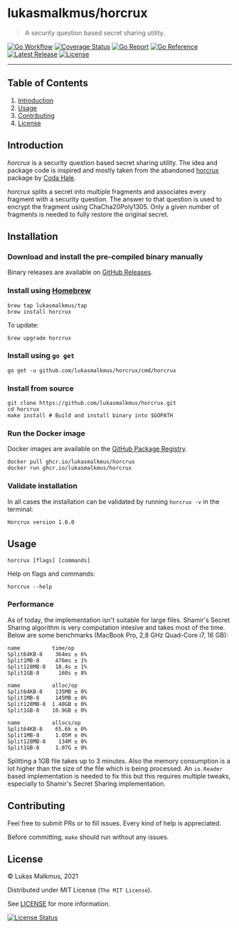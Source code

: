 # lukasmalkmus/horcrux

> A security question based secret sharing utility.

[![Go Workflow][go_workflow_badge]][go_workflow]
[![Coverage Status][coverage_badge]][coverage]
[![Go Report][report_badge]][report]
[![Go Reference][gopkg_badge]][gopkg]
[![Latest Release][release_badge]][release]
[![License][license_badge]][license]

---

## Table of Contents

1. [Introduction](#introduction)
1. [Usage](#usage)
1. [Contributing](#contributing)
1. [License](#license)

## Introduction

_horcrux_ is a security question based secret sharing utility. The idea and
package code is inspired and mostly taken from the abandoned [horcrux][1]
package by [Coda Hale][2].

_horcrux_ splits a secret into multiple fragments and associates every fragment
with a security question. The answer to that question is used to encrypt the
fragment using ChaCha20Poly1305. Only a given number of fragments is needed to
fully restore the original secret.

  [1]: https://github.com/codahale/horcrux
  [2]: https://github.com/codahale

## Installation

### Download and install the pre-compiled binary manually

Binary releases are available on [GitHub Releases][3].

  [3]: https://github.com/lukasmalkmus/horcrux/releases/latest

### Install using [Homebrew][4]

```shell
brew tap lukasmalkmus/tap
brew install horcrux
```

  [4]: https://brew.sh

To update:

```shell
brew upgrade horcrux
```

### Install using `go get`

```shell
go get -u github.com/lukasmalkmus/horcrux/cmd/horcrux
```

### Install from source

```shell
git clone https://github.com/lukasmalkmus/horcrux.git
cd horcrux
make install # Build and install binary into $GOPATH
```

### Run the Docker image

Docker images are available on the [GitHub Package Registry][5].

```shell
docker pull ghcr.io/lukasmalkmus/horcrux
docker run ghcr.io/lukasmalkmus/horcrux
```

  [5]: https://github.com/lukasmalkmus/horcrux/packages

### Validate installation

In all cases the installation can be validated by running `horcrux -v` in the
terminal:

```shell
Horcrux version 1.0.0
```

## Usage

```shell
horcrux [flags] [commands]
```

Help on flags and commands:

```shell
horcrux --help
```

### Performance

As of today, the implementation isn't suitable for large files. Shamir's Secret
Sharing algorithm is very computation intesive and takes most of the time.
Below are some benchmarks (MacBook Pro, 2,8 GHz Quad-Core i7, 16 GB):

```
name          time/op
Split64KB-8    364ms ± 6%
Split1MB-8     476ms ± 1%
Split128MB-8   18.4s ± 1%
Split1GB-8      160s ± 8%

name          alloc/op
Split64KB-8    135MB ± 0%
Split1MB-8     145MB ± 0%
Split128MB-8  1.48GB ± 0%
Split1GB-8    10.9GB ± 0%

name          allocs/op
Split64KB-8    65.6k ± 0%
Split1MB-8     1.05M ± 0%
Split128MB-8    134M ± 0%
Split1GB-8     1.07G ± 0%
```

Splitting a 1GB file takes up to 3 minutes. Also the memory consumption is a lot
higher than the size of the file which is being processed. An `io.Reader`
based implementation is needed to fix this but this requires multiple tweaks,
especially to Shamir's Secret Sharing implementation.

## Contributing

Feel free to submit PRs or to fill issues. Every kind of help is appreciated. 

Before committing, `make` should run without any issues.

## License

&copy; Lukas Malkmus, 2021

Distributed under MIT License (`The MIT License`).

See [LICENSE](LICENSE) for more information.

[![License Status][license_status_badge]][license_status]

<!-- Badges -->

[gopkg]: https://pkg.go.dev/github.com/lukasmalkmus/horcrux
[gopkg_badge]: https://img.shields.io/badge/doc-reference-007d9c?logo=go&logoColor=white&style=flat-square
[go_workflow]: https://github.com/lukasmalkmus/horcrux/actions/workflows/push.yml
[go_workflow_badge]: https://img.shields.io/github/workflow/status/lukasmalkmus/horcrux/Push?style=flat-square&ghcache=unused
[coverage]: https://codecov.io/gh/lukasmalkmus/horcrux
[coverage_badge]: https://img.shields.io/codecov/c/github/lukasmalkmus/horcrux.svg?style=flat-square&ghcache=unused
[report]: https://goreportcard.com/report/github.com/lukasmalkmus/horcrux
[report_badge]: https://goreportcard.com/badge/github.com/lukasmalkmus/horcrux?style=flat-square&ghcache=unused
[release]: https://github.com/lukasmalkmus/horcrux/releases/latest
[release_badge]: https://img.shields.io/github/release/lukasmalkmus/horcrux.svg?style=flat-square&ghcache=unused
[license]: https://opensource.org/licenses/MIT
[license_badge]: https://img.shields.io/github/license/lukasmalkmus/horcrux.svg?color=blue&style=flat-square&ghcache=unused
[license_status]: https://app.fossa.com/projects/git%2Bgithub.com%2Flukasmalkmus%2Fhorcrux?ref=badge_shield
[license_badge]: https://img.shields.io/github/license/lukasmalkmus/horcrux.svg?color=blue&style=flat-square&ghcache=unused
[license_status]: https://app.fossa.com/projects/git%2Bgithub.com%2Flukasmalkmus%2Fhorcrux
[license_status_badge]: https://app.fossa.com/api/projects/git%2Bgithub.com%2Flukasmalkmus%2Fhorcrux.svg?type=large&ghcache=unused

